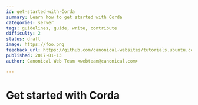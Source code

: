 ```yaml
---
id: get-started-with-Corda
summary: Learn how to get started with Corda
categories: server
tags: guidelines, guide, write, contribute
difficulty: 2
status: draft
image: https://foo.png
feedback_url: https://github.com/canonical-websites/tutorials.ubuntu.com/issues
published: 2017-01-13
author: Canonical Web Team <webteam@canonical.com>

---
```


# Get started with Corda